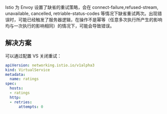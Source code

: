 Istio 为 Envoy 设置了缺省的重试策略，会在 connect-failure,refused-stream, unavailable, cancelled, retriable-status-codes 等情况下缺省重试两次。出现错误时，可能已经触发了服务器逻辑，在操作不是幂等（任意多次执行所产生的影响均与一次执行的影响相同）的情况下，可能会导致错误。

## 解决方案

可以通过配置 VS 关闭重试：

```yaml
apiVersion: networking.istio.io/v1alpha3
kind: VirtualService
metadata:
  name: ratings
spec:
  hosts:
  - ratings
  http:
  - retries:
      attempts: 0
```


